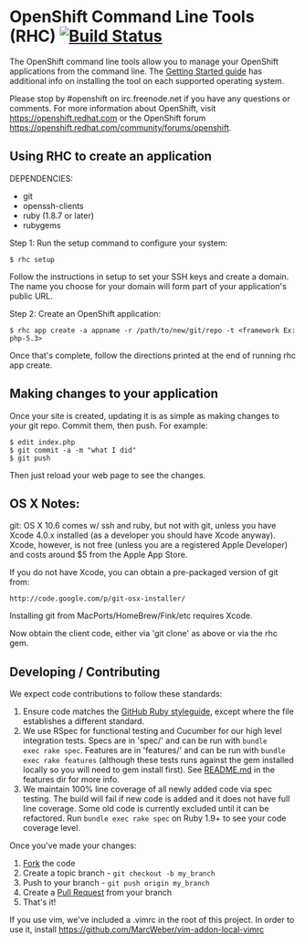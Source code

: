 # OpenShift Command Line Tools (RHC) [![Build Status](https://secure.travis-ci.org/openshift/rhc.png)](http://travis-ci.org/openshift/rhc)

The OpenShift command line tools allow you to manage your OpenShift
applications from the command line.  The [Getting Started
guide](https://openshift.redhat.com/app/getting_started) has additional
info on installing the tool on each supported operating system.

Please stop by #openshift on irc.freenode.net if you have any questions or
comments.  For more information about OpenShift, visit https://openshift.redhat.com
or the OpenShift forum
https://openshift.redhat.com/community/forums/openshift.


## Using RHC to create an application

DEPENDENCIES: 

* git
* openssh-clients
* ruby (1.8.7 or later)
* rubygems

Step 1:  Run the setup command to configure your system:

    $ rhc setup

Follow the instructions in setup to set your SSH keys and create a domain.  The name you choose for your domain will form part of your application's public URL.

Step 2: Create an OpenShift application:

    $ rhc app create -a appname -r /path/to/new/git/repo -t <framework Ex: php-5.3>

Once that's complete, follow the directions printed at the end of running
rhc app create.


## Making changes to your application

Once your site is created, updating it is as simple as making changes to your
git repo.  Commit them, then push.  For example:

    $ edit index.php
    $ git commit -a -m "what I did"
    $ git push

Then just reload your web page to see the changes.


## OS X Notes:

git:
OS X 10.6 comes w/ ssh and ruby, but not with git, unless you have
Xcode 4.0.x installed (as a developer you should have Xcode anyway).
Xcode, however, is not free (unless you are a registered Apple
Developer) and costs around $5 from the Apple App Store.

If you do not have Xcode, you can obtain a pre-packaged version
of git from:

    http://code.google.com/p/git-osx-installer/

Installing git from MacPorts/HomeBrew/Fink/etc requires Xcode.

Now obtain the client code, either via 'git clone' as above
or via the rhc gem.


## Developing / Contributing
We expect code contributions to follow these standards:

1. Ensure code matches the [GitHub Ruby styleguide](https://github.com/styleguide/ruby), except where the file establishes a different standard.
2. We use RSpec for functional testing and Cucumber for our high level
   integration tests.  Specs are in 'spec/' and can be run with <code>bundle
exec rake spec</code>.  Features are in 'features/' and can be run with
<code>bundle exec rake features</code> (although these tests runs
against the gem installed locally so you will need to gem install
first).  See [README.md](https://github.com/openshift/rhc/blob/master/features/README.md) in the features dir for more info.
3. We maintain 100% line coverage of all newly added code via spec
   testing.  The build will fail if new code is added and it does not
have full line coverage.  Some old code is currently excluded until it
can be refactored.  Run <code>bundle exec rake spec</code> on Ruby 1.9+
to see your code coverage level.

Once you've made your changes:

1. [Fork](http://help.github.com/forking/) the code
2. Create a topic branch - `git checkout -b my_branch`
3. Push to your branch - `git push origin my_branch`
4. Create a [Pull Request](http://help.github.com/pull-requests/) from your branch
5. That's it!

If you use vim, we've included a .vimrc in the root of this project.
In order to use it, install https://github.com/MarcWeber/vim-addon-local-vimrc

